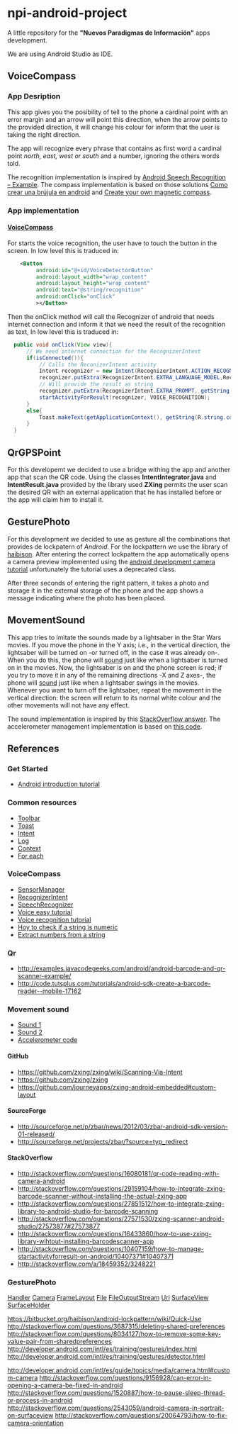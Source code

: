 # npi-android-project
A little repository for the **"Nuevos Paradigmas de Información"** apps development.

We are using Android Studio as IDE.

## VoiceCompass
### App Desription
This app gives you the posibility of tell to the phone a cardinal point with an error margin and an arrow will point this direction, when the arrow points to the provided direction, it will change his colour for inform that the user is taking the right direction.

The app will recognize every phrase that contains as first word a cardinal point *north, east, west or south* and a number, ignoring the others words told.

The recognition implementation is inspired by [Android Speech Recognition – Example](https://www.learn2crack.com/2013/12/android-speech-recognition-example.html). The compass implementation is based on those solutions [Como crear una brújula en android](http://agamboadev.esy.es/como-crear-un-brujula-en-android/) and [Create your own magnetic compass](http://www.techrepublic.com/article/pro-tip-create-your-own-magnetic-compass-using-androids-internal-sensors/).

### App implementation
#### [VoiceCompass](https://github.com/Darth-ATA/npi-android-project/blob/master/NPIToolKit/app/src/main/java/com/alejandros/npitoolkit/VoiceCompass.java)
For starts the voice recognition, the user have to touch the button in the screen. In low level this is traduced in:

```xml
    <Button
         android:id="@+id/VoiceDetectorButton"
         android:layout_width="wrap_content"
         android:layout_height="wrap_content"
         android:text="@string/recognition"
         android:onClick="onClick"
         ></Button>
```

Then the onClick method will call the Recognizer of android that needs internet connection and inform it that we need the result of the recognition as text, In low level this is traduced in:

```java
  public void onClick(View view){
      // We need internet connection for the RecognizerIntent
      if(isConnected()){
          // Calls the ReconizerIntent activity
          Intent recognizer = new Intent(RecognizerIntent.ACTION_RECOGNIZE_SPEECH);
          recognizer.putExtra(RecognizerIntent.EXTRA_LANGUAGE_MODEL,RecognizerIntent.LANGUAGE_MODEL_FREE_FORM);
          // Will provide the result as string
          recognizer.putExtra(RecognizerIntent.EXTRA_PROMPT, getString(R.string.compass_initMessage));
          startActivityForResult(recognizer, VOICE_RECOGNITION);
      }
      else{
          Toast.makeText(getApplicationContext(), getString(R.string.compass_internetError), Toast.LENGTH_LONG).show();
      }
  }
```

## QrGPSPoint
For this developemt we decided to use a bridge withing the app and another app that scan the QR code. Using the classes **IntentIntegrator.java** and **IntentResult.java** provided by the library used **ZXing** permits the user scan the desired QR with an external application that he has installed before or the app will claim him to install it.

## GesturePhoto
For this development we decided to use as gesture all the combinations that provides de lockpatern of *Android*. For the lockpattern we use the library of [haibison](https://bitbucket.org/haibison/android-lockpattern/wiki/Quick-Use). After entering the correct lockpattern the app automatically opens a camera preview implemented using the [android development camera tutorial](http://stackoverflow.com/questions/2543059/android-camera-in-portrait-on-surfaceview) unfortunately the tutorial uses a deprecated class.

After three seconds of entering the right pattern, it takes a photo and storage it in the external storage of the phone and the app shows a message indicating where the photo has been placed.

## MovementSound
This app tries to imitate the sounds made by a lightsaber in the Star Wars movies. If you move the phone in the Y axis; i.e., in the vertical direction, the lightsaber will be turned on -or turned off, in the case it was already on-. When you do this, the phone will [sound](https://www.freesound.org/people/joe93barlow/sounds/78674/) just like when a lightsaber is turned on in the movies. Now, the lightsaber is on and the phone screen is red; if you try to move it in any of the remaining directions -X and Z axes-, the phone will [sound](https://www.freesound.org/people/gyzhor/sounds/47125/) just like when a lightsaber swings in the movies. Whenever you want to turn off the lightsaber, repeat the movement in the vertical direction: the screen will return to its normal white colour and the other movements will not have any effect.

The sound implementation is inspired by this [StackOverflow answer](http://stackoverflow.com/a/18459352/3248221). The accelerometer management implementation is based on [this code](http://bit.ly/1oBpGDI).


## References
### Get Started
 - [Android introduction tutorial](http://developer.android.com/training/index.html)
### Common resources
 - [Toolbar](http://developer.android.com/intl/es/reference/android/widget/Toolbar.html)
 - [Toast](http://developer.android.com/intl/es/guide/topics/ui/notifiers/toasts.html)
 - [Intent](http://developer.android.com/intl/es/reference/android/content/Intent.html)
 - [Log](http://developer.android.com/intl/es/reference/android/util/Log.html)
 - [Context](http://developer.android.com/intl/es/reference/android/content/Context.html)
 - [For each]( https://docs.oracle.com/javase/1.5.0/docs/guide/language/foreach.html)
### VoiceCompass
 - [SensorManager](http://developer.android.com/intl/es/reference/android/hardware/SensorManager.html)
 - [RecognizerIntent](http://developer.android.com/intl/es/reference/android/speech/RecognizerIntent.html)
 - [SpeechRecognizer](http://developer.android.com/intl/es/reference/android/speech/SpeechRecognizer.html)
 - [Voice easy tutorial]( http://www.jameselsey.co.uk/blogs/techblog/android-how-to-implement-voice-recognition-a-nice-easy-tutorial/)
 - [Voice recognition tutorial]( http://www.javacodegeeks.com/2012/08/android-voice-recognition-tutorial.html)
 - [Hoy to check if a string is numeric]( http://stackoverflow.com/questions/1102891/how-to-check-if-a-string-is-numeric-in-java)
 - [Extract numbers from a string]( http://stackoverflow.com/questions/10734989/extract-numbers-from-an-alpha-numeric-string-using-android)
### Qr

- http://examples.javacodegeeks.com/android/android-barcode-and-qr-scanner-example/
- http://code.tutsplus.com/tutorials/android-sdk-create-a-barcode-reader--mobile-17162

### Movement sound
- [Sound 1](https://www.freesound.org/people/joe93barlow/sounds/78674/)
- [Sound 2](https://www.freesound.org/people/gyzhor/sounds/47125/)
- [Accelerometer code](http://bit.ly/1oBpGDI)

#### GitHub

- https://github.com/zxing/zxing/wiki/Scanning-Via-Intent
- https://github.com/zxing/zxing
- https://github.com/journeyapps/zxing-android-embedded#custom-layout

#### SourceForge
- http://sourceforge.net/p/zbar/news/2012/03/zbar-android-sdk-version-01-released/
- http://sourceforge.net/projects/zbar/?source=typ_redirect

#### StackOverflow
- http://stackoverflow.com/questions/16080181/qr-code-reading-with-camera-android
- http://stackoverflow.com/questions/29159104/how-to-integrate-zxing-barcode-scanner-without-installing-the-actual-zxing-app
- http://stackoverflow.com/questions/27851512/how-to-integrate-zxing-library-to-android-studio-for-barcode-scanning
- http://stackoverflow.com/questions/27571530/zxing-scanner-android-studio/27573877#27573877
- http://stackoverflow.com/questions/16433860/how-to-use-zxing-library-wihtout-installing-barcodescanner-app
- http://stackoverflow.com/questions/10407159/how-to-manage-startactivityforresult-on-android/10407371#10407371
- http://stackoverflow.com/a/18459352/3248221

### GesturePhoto

[Handler](http://developer.android.com/intl/es/reference/android/os/Handler.html)
[Camera](http://developer.android.com/intl/es/guide/topics/media/camera.html#manifest)
[FrameLayout](http://developer.android.com/intl/es/reference/android/widget/FrameLayout.html)
[File](http://developer.android.com/intl/es/reference/java/io/File.html)
[FileOutputStream](http://developer.android.com/intl/es/reference/java/io/FileOutputStream.html)
[Uri](http://developer.android.com/intl/es/reference/android/net/Uri.html)
[SurfaceView](http://developer.android.com/intl/es/reference/android/view/SurfaceView.html)
[SurfaceHolder](http://developer.android.com/intl/es/reference/android/view/SurfaceHolder.html)

https://bitbucket.org/haibison/android-lockpattern/wiki/Quick-Use
http://stackoverflow.com/questions/3687315/deleting-shared-preferences
http://stackoverflow.com/questions/8034127/how-to-remove-some-key-value-pair-from-sharedpreferences
http://developer.android.com/intl/es/training/gestures/index.html
http://developer.android.com/intl/es/training/gestures/detector.html

http://developer.android.com/intl/es/guide/topics/media/camera.html#custom-camera
http://stackoverflow.com/questions/9156928/can-error-in-opening-a-camera-be-fixed-in-android
http://stackoverflow.com/questions/1520887/how-to-pause-sleep-thread-or-process-in-android
http://stackoverflow.com/questions/2543059/android-camera-in-portrait-on-surfaceview
http://stackoverflow.com/questions/20064793/how-to-fix-camera-orientation
